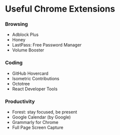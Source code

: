 # Useful Chrome Extensions

### Browsing
- Adblock Plus
- Honey
- LastPass: Free Password Manager
- Volume Booster

### Coding
- GitHub Hovercard
- Isometric Contributions
- Octotree
- React Developer Tools

### Productivity
- Forest: stay focused, be present
- Google Calendar (by Google)
- Grammarly for Chrome
- Full Page Screen Capture
